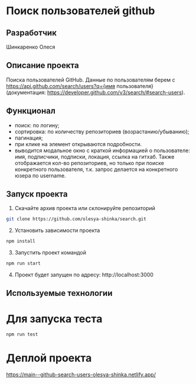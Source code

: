 # Поиск пользователей github

## Разработчик

Шинкаренко Олеся

## Описание проекта

Поиска пользователей GitHub. Данные по пользователям берем с https://api.github.com/search/users?q={имя пользователя} (документация: https://developer.github.com/v3/search/#search-users).

## Функционал

- поиск: по логину;
- сортировка: по количеству репозиториев (возрастанию/убыванию);
- пагинация;
- при клике на элемент открываются подробности.
- выводится модальное окно с краткой информацией о пользователе: имя, подписчики, подписки, локация, ссылка на гитхаб. Также отображается кол-во репозиториев, но только при поиске конкретного пользователя, т.к. запрос делается на конкретного юзера по username.

## Запуск проекта

1. Скачайте архив проекта или склонируйте репозиторий

```bash
git clone https://github.com/olesya-shinka/search.git
```

2. Установить зависимости проекта

```bash
npm install
```

3. Запустить проект командой

```bash
npm run start
```

4. Проект будет запущен по адресу: http://localhost:3000

## Используемые технологии

# Для запуска теста

```bash
npm run test
```

# Деплой проекта

https://main--github-search-users-olesya-shinka.netlify.app/
